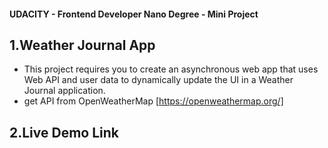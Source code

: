 #### UDACITY - Frontend Developer Nano Degree - Mini Project

## 1.Weather Journal App

- This project requires you to create an asynchronous web app that uses Web API and user data to dynamically update the UI in a Weather Journal application.
- get API from OpenWeatherMap [https://openweathermap.org/]

## 2.Live Demo Link
